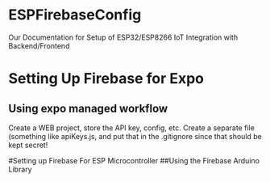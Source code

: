 # ESPFirebaseConfig
Our Documentation for Setup of ESP32/ESP8266 IoT Integration with Backend/Frontend

# Setting Up Firebase for Expo
## Using expo managed workflow
Create a WEB project, store the API key, config, etc.
Create a separate file (something like apiKeys.js, and put that in the .gitignore since that should be kept secret!

#Setting up Firebase For ESP Microcontroller
##Using the Firebase Arduino Library
